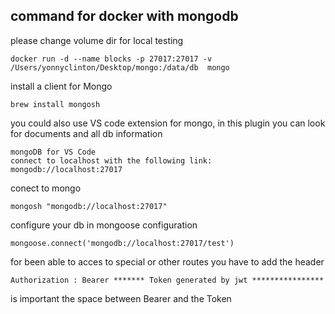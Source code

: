 ## command for docker with mongodb

please change volume dir for local testing

```
docker run -d --name blocks -p 27017:27017 -v /Users/yonnyclinton/Desktop/mongo:/data/db  mongo
```

install a client for Mongo

````
brew install mongosh
````

you could also use VS code extension for mongo, in this plugin you can look for documents and all db information

````
mongoDB for VS Code
connect to localhost with the following link: mongodb://localhost:27017
````

conect to mongo
````
mongosh "mongodb://localhost:27017"
````

configure your db in mongoose configuration
```
mongoose.connect('mongodb://localhost:27017/test')
```

for been able to acces to special or other routes you have to add the header

```
Authorization : Bearer ******* Token generated by jwt ****************
```
is important the space between Bearer and the Token